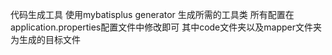 代码生成工具
使用mybatisplus generator 生成所需的工具类
所有配置在application.properties配置文件中修改即可
其中code文件夹以及mapper文件夹为生成的目标文件
